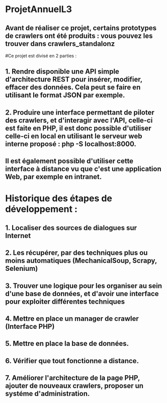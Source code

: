 # ProjetAnnuelL3

## Avant de réaliser ce projet, certains prototypes de crawlers ont été produits : vous pouvez les trouver dans crawlers_standalonz

#Ce projet est divisé en 2 parties :

## 1. Rendre disponible une API simple d'architecture REST pour insérer, modifier, effacer des données. Cela peut se faire en utilisant le format JSON par exemple.

## 2. Produire une interface permettant de piloter des crawlers, et d'interagir avec l'API, celle-ci est faite en PHP, il est donc possible d'utiliser celle-ci en local en utilisant le serveur web interne proposé : php -S localhost:8000.
## Il est également possible d'utiliser cette interface à distance vu que c'est une application Web, par exemple en intranet.


# Historique des étapes de développement :
## 1.  Localiser des sources de dialogues sur Internet
## 2.  Les récupérer, par des techniques plus ou moins automatiques (MechanicalSoup, Scrapy, Selenium)
## 3.  Trouver une logique pour les organiser au sein d'une base de données, et d'avoir une interface pour exploiter différentes techniques
## 4. Mettre en place un manager de crawler (Interface PHP)
## 5. Mettre en place la base de données.
## 6. Vérifier que tout fonctionne a distance.
## 7. Améliorer l'architecture de la page PHP, ajouter de nouveaux crawlers, proposer un systéme d'administration.


